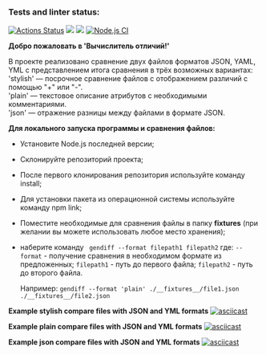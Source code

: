 ### Tests and linter status:
[![Actions Status](https://github.com/Meetyouafter/frontend-project-lvl2/workflows/hexlet-check/badge.svg)](https://github.com/Meetyouafter/frontend-project-lvl2/actions) <a href="https://codeclimate.com/github/Meetyouafter/frontend-project-lvl2/maintainability"><img src="https://api.codeclimate.com/v1/badges/ac7f02a9bf1ff85dc58e/maintainability" /></a> <a href="https://codeclimate.com/github/Meetyouafter/frontend-project-lvl2/test_coverage"><img src="https://api.codeclimate.com/v1/badges/ac7f02a9bf1ff85dc58e/test_coverage" /></a> [![Node.js CI](https://github.com/Meetyouafter/frontend-project-lvl2/actions/workflows/node.js.yml/badge.svg)](https://github.com/Meetyouafter/frontend-project-lvl2/actions/workflows/node.js.yml)

<b>Добро пожаловать в 'Вычислитель отличий!'</b>

В проекте реализовано сравнение двух файлов форматов JSON, YAML, YML с представлением итога сравнения в трёх возможных вариантах:
'stylish' — посрочное сравнение файлов с отображением различий с помощью "+" или "-".  
'plain' — текстовое описание атрибутов с необходимыми комментариями.  
'json' — отражение разницы между файлами в формате JSON.

<b>Для локального запуска программы и сравнения файлов:</b>
- Установите Node.js последней версии;
- Склонируйте репозиторий проекта; 
- После первого клонирования репозитория используйте команду install;
- Для установки пакета из операционной системы используйте команду npm link;
- Поместите необходимые для сравнения файлы в папку __fixtures__ (при желании вы можете использовать любое место хранения);
- наберите команду ``` gendiff --format filepath1 filepath2```
  где: ```--format``` - получение сравнения в необходимом формате из предложенных;
       ```filepath1``` - путь до первого файла;
       ```filepath2``` - путь до второго файла.
       
  Например: ```gendiff --format 'plain' ./__fixtures__/file1.json ./__fixtures__/file2.json```


<b>Example stylish compare files with JSON and YML formats</b>
[![asciicast](https://asciinema.org/a/3JWKRsuoKAyvX5T3sB2GSsPlr.svg)](https://asciinema.org/a/3JWKRsuoKAyvX5T3sB2GSsPlr)

<b>Example plain compare files with JSON and YML formats</b>
[![asciicast](https://asciinema.org/a/Wb3mOzDvzBQ5DVKDl1CGntJuX.svg)](https://asciinema.org/a/Wb3mOzDvzBQ5DVKDl1CGntJuX)

<b>Example json compare files with JSON and YML formats</b>
[![asciicast](https://asciinema.org/a/cuCBd8FSoyXAgueqhMGHRdhh2.svg)](https://asciinema.org/a/cuCBd8FSoyXAgueqhMGHRdhh2)  
  
